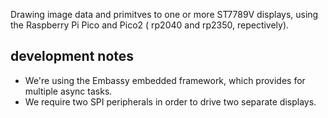 
Drawing image data and primitves to one or more ST7789V displays,
using the Raspberry Pi Pico and Pico2 
( rp2040 and rp2350, repectively).


## development notes

-  We're using the Embassy embedded framework, which provides for multiple async tasks. 
-  We require two SPI peripherals in order to drive two separate displays.
